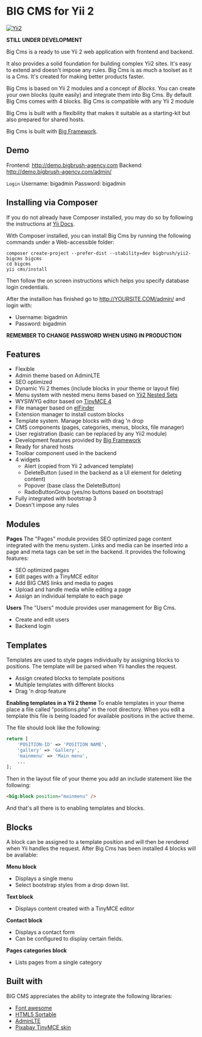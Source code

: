BIG CMS for Yii 2
===================================

[![Yii2](https://img.shields.io/badge/Powered_by-Yii_Framework-green.svg?style=flat)](http://www.yiiframework.com/)

**STILL UNDER DEVELOPMENT**

Big Cms is a ready to use Yii 2 web application with frontend and backend.

It also provides a solid foundation for building complex Yii2 sites. It's easy to extend and doesn't impose any rules. Big Cms is as much a toolset as it is a Cms. It's created for making better products faster.

Big Cms is based on Yii 2 modules and a concept of *Blocks*. You can create your own blocks (quite easily) and integrate them into Big Cms. By default Big Cms comes with 4 blocks. Big Cms is compatible with any Yii 2 module 

Big Cms is built with a flexibility that makes it suitable as a starting-kit but also prepared for shared hosts.

Big Cms is built with [Big Framework](https://github.com/bigbrush/yii2-big).


Demo <span id="bigcms-demo"></span>
-----------------------------------
Frontend: http://demo.bigbrush-agency.com
Backend: http://demo.bigbrush-agency.com/admin/

`Login`
Username: bigadmin
Password: bigadmin


Installing via Composer <span id="installing-via-composer"></span>
-----------------------------------
If you do not already have Composer installed, you may do so by following the instructions at [Yii Docs](https://github.com/yiisoft/yii2/blob/master/docs/guide/start-installation.md#installing-via-composer-).

With Composer installed, you can install Big Cms by running the following commands under a Web-accessible folder:
~~~
composer create-project --prefer-dist --stability=dev bigbrush/yii2-bigcms bigcms
cd bigcms
yii cms/install
~~~

Then follow the on screen instructions which helps you specify database login credentials.

After the installion has finished go to http://YOURSITE.COM/admin/ and login with:
  - Username: bigadmin
  - Password: bigadmin

**REMEMBER TO CHANGE PASSWORD WHEN USING IN PRODUCTION**


Features <span id="bigcms-features"></span>
-----------------------------------
  - Flexible
  - Admin theme based on AdminLTE
  - SEO optimized
  - Dynamic Yii 2 themes (include blocks in your theme or layout file)
  - Menu system with nested menu items based on [Yii2 Nested Sets](https://github.com/creocoder/yii2-nested-sets)
  - WYSIWYG editor based on [TinyMCE 4](http://www.tinymce.com)
  - File manager based on [elFinder](http://elfinder.org)
  - Extension manager to install custom blocks
  - Template system. Manage blocks with drag 'n drop
  - CMS components (pages, categories, menus, blocks, file manager)
  - User registration (basic can be replaced by any Yii2 module)
  - Development features provided by [Big Framework](https://github.com/bigbrush/yii2-big)
  - Ready for shared hosts
  - Toolbar component used in the backend
  - 4 widgets
    - Alert (copied from Yii 2 advanced template)
    - DeleteButton (used in the backend as a UI element for deleting content)
    - Popover (base class the DeleteButton)
    - RadioButtonGroup (yes/no buttons based on bootstrap)
  - Fully integrated with bootstrap 3
  - Doesn't impose any rules


Modules <span id="bigcms-modules"></span>
-----------------------------------
**Pages**
The "Pages" module provides SEO optimized page content integrated with the menu system. Links and media can be inserted into a page and meta tags can be set in the backend. It provides the following features:

  - SEO optimized pages
  - Edit pages with a TinyMCE editor
  - Add BIG CMS links and media to pages
  - Upload and handle media while editing a page
  - Assign an individual template to each page

**Users**
The "Users" module provides user management for Big Cms.

  - Create and edit users
  - Backend login


Templates <span id="bigcms-templates"></span>
-----------------------------------
Templates are used to style pages individually by assigning blocks to positions. The template will be parsed when Yii handles the request.

  - Assign created blocks to template positions
  - Multiple templates with different blocks
  - Drag 'n drop feature

**Enabling templates in a Yii 2 theme**
To enable templates in your theme place a file called "positions.php" in the root directory. When you edit a template this file is being loaded for available positions in the active theme.

The file should look like the following:

~~~php
return [
    'POSITION-ID' => 'POSITION NAME',
    'gallery' => 'Gallery',
    'mainmenu' => 'Main menu',
    ...
];
~~~

Then in the layout file of your theme you add an include statement like the following:
~~~html
<big:block position="mainmenu" />
~~~

And that's all there is to enabling templates and blocks.


Blocks <span id="bigcms-blocks"></span>
-----------------------------------
A block can be assigned to a template position and will then be rendered when Yii handles the request. After Big Cms has been installed 4 blocks will be available: 

**Menu block**
  - Displays a single menu
  - Select bootstrap styles from a drop down list.
  
**Text block**
  - Displays content created with a TinyMCE editor

**Contact block**
  - Displays a contact form
  - Can be configured to display certain fields.

**Pages categories block**
  - Lists pages from a single category


Built with
-----------------------------------
BIG CMS appreciates the ability to integrate the following libraries:
  - [Font awesome](http://fortawesome.github.io/Font-Awesome/)
  - [HTML5 Sortable](https://github.com/voidberg/html5sortable)
  - [AdminLTE](https://github.com/almasaeed2010/AdminLTE)
  - [Pixabay TinyMCE skin](https://pixabay.com/en/blog/posts/a-modern-custom-theme-for-tinymce-4-40/)

